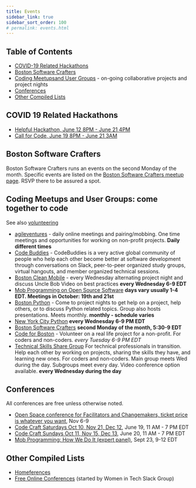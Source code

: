 ```yaml
---
title: Events
sidebar_link: true
sidebar_sort_order: 100
# permalink: events.html
---
```

## Table of Contents
- [COVID-19 Related Hackathons](#covid-hackathons)
- [Boston Software Crafters](#boston-software-crafters)
- [Coding Meetupsand User Groups](#coding-meetups) - on-going collaborative projects and project nights
- [Conferences](#conferences)
- [Other Compiled Lists](#other)

<a name="covid-hackathons"></a>
## COVID 19 Related Hackathons
- [Helpful Hackathon, June 12 8PM - June 21 4PM](https://www.eventbrite.com/e/helpful-hackathon--tickets-106035535140)
- [Call for Code, June 19 8PM - June 21 3AM](https://www.eventbrite.com/e/call-for-code-2020-june-tickets-100879818252)

<a name="boston-software-crafters"></a>
## Boston Software Crafters
Boston Software Crafters runs an events on the second Monday of the month.  Specific events are listed on the [Boston Software Crafters meetup page](http://meetup.com/bostonsoftwarecrafters).  RSVP there to be assured a spot.

<a name="coding-meetups"></a>
## Coding Meetups and User Groups: come together to code

See also [volunteering](volunteer.md)

- [agileventures](https://www.agileventures.org) - daily online meetings and pairing/mobbing.  One time meetings and opportunities for working on non-profit projects.  **Daily different times**
- [Code Buddies](https://codebuddies.org) - CodeBuddies is a very active global community of people who help each other become better at software development through conversations on Slack, peer-to-peer organized study groups, virtual hangouts, and member organized technical sessions.
- [Boston Clean Mobile](https://www.meetup.com/Boston-Clean-Mobile) - every Wednesday alternating project night and discuss Uncle Bob Video on best practices **every Wednesday 6-9 EDT**
- [Mob Programming on Open Source Software](https://www.meetup.com/Mob-Programming-on-Open-Source-Software) **days vary usually 1-4 EDT.  Meetings in October: 19th and 21st**
- [Boston Python](https://www.meetup.com/bostonpython) - Come to project nights to get help on a project, help others, or to discuss Python related topics.  Group also hosts presentations.  Meets monthly.  **monthly - schedule varies**
- [New York City Python](https://www.meetup.com/nycpython/) **every Wednesday 6-9 PM EDT**
- [Boston Software Crafters](https://www.meetup.com/Boston-Software-Crafters) **second Monday of the month, 5:30-9 EDT**
- [Code for Boston](https://www.meetup.com/code-for-boston) - Volunteer on a real life project for a non-profit.  For coders and non-coders. **every Tuesday* 6-9 PM EDT*
- [Technical Skills Share Group](https://www.meetup.com/Technical-Skills-Share-Group/)  For technical professionals in transition.  Help each other by working on projects, sharing the skills they have, and learning new ones.  For coders and non-coders.  Main group meets Wed during the day.  Subgroups meet every day.  Video conference option available. **every Wednesday during the day**

<a name="conferences"></a>
## Conferences
All conferences are free unless otherwise noted.

- [Open Space conference for Facilitators and Changemakers, ticket price is whatever you want](https://www.eventbrite.com/e/flourishing-futures-a-3-day-global-event-for-facilitators-changemakers-tickets-121065511203), Nov 6-9
- [Code Craft Saturdays Oct 10, Nov 21, Dec 12](https://eventbrite.com/e/code-craft-saturdays-remote-tickets-86994443723), June 19, 11 AM - 7 PM EDT
- [Code Craft Sundays Oct 11, Nov 15, Dec 13](https://www.eventbrite.com/e/code-craft-sundays-remote-tickets-87050240613), June 20, 11 AM - 7 PM EDT
- [Mob Programming: How We Do It (expert panel)](https://mobprogrammingnewengland.com), Sept 23, 9-12 EDT


<a name="other"></a>
## Other Compiled Lists
- [Homeferences](https://github.com/homeferences/list)
- [Free Online Conferences](https://docs.google.com/spreadsheets/d/1IKXAcDoYnWNpuFaDYkn_aplDZ5fRI0bJNWah0rGFO5E/htmlview) (started by Women in Tech Slack Group)




